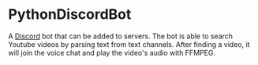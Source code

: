 # PythonDiscordBot

A [Discord](https://discordapp.com/) bot that can be added to servers. The bot is able to search Youtube videos by parsing text from text channels. After finding a video, it will join the voice chat and play the video's audio with FFMPEG.
